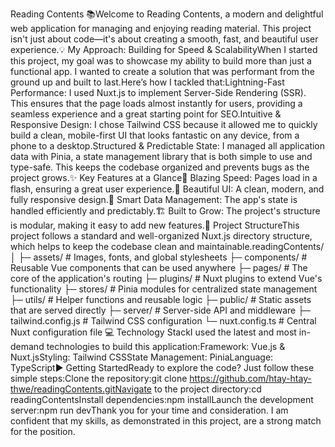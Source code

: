 Reading Contents 📚Welcome to Reading Contents, a modern and delightful web application for managing and enjoying reading material. This project isn't just about code—it's about creating a smooth, fast, and beautiful user experience.💡 My Approach: Building for Speed & ScalabilityWhen I started this project, my goal was to showcase my ability to build more than just a functional app. I wanted to create a solution that was performant from the ground up and built to last.Here’s how I tackled that:Lightning-Fast Performance: I used Nuxt.js to implement Server-Side Rendering (SSR). This ensures that the page loads almost instantly for users, providing a seamless experience and a great starting point for SEO.Intuitive & Responsive Design: I chose Tailwind CSS because it allowed me to quickly build a clean, mobile-first UI that looks fantastic on any device, from a phone to a desktop.Structured & Predictable State: I managed all application data with Pinia, a state management library that is both simple to use and type-safe. This keeps the codebase organized and prevents bugs as the project grows.✨ Key Features at a Glance🚀 Blazing Speed: Pages load in a flash, ensuring a great user experience.📱 Beautiful UI: A clean, modern, and fully responsive design.🧠 Smart Data Management: The app's state is handled efficiently and predictably.🏗️ Built to Grow: The project's structure is modular, making it easy to add new features.📂 Project StructureThis project follows a standard and well-organized Nuxt.js directory structure, which helps to keep the codebase clean and maintainable.readingContents/
│
├─ assets/         # Images, fonts, and global stylesheets
├─ components/     # Reusable Vue components that can be used anywhere
├─ pages/          # The core of the application's routing
├─ plugins/        # Nuxt plugins to extend Vue's functionality
├─ stores/         # Pinia modules for centralized state management
├─ utils/          # Helper functions and reusable logic
├─ public/         # Static assets that are served directly
├─ server/         # Server-side API and middleware
├─ tailwind.config.js # Tailwind CSS configuration
└─ nuxt.config.ts  # Central Nuxt configuration file
💻 Technology StackI used the latest and most in-demand technologies to build this application:Framework: Vue.js & Nuxt.jsStyling: Tailwind CSSState Management: PiniaLanguage: TypeScript▶️ Getting StartedReady to explore the code? Just follow these simple steps:Clone the repository:git clone https://github.com/htay-htay-thwe/readingContents.gitNavigate to the project directory:cd readingContentsInstall dependencies:npm installLaunch the development server:npm run devThank you for your time and consideration. I am confident that my skills, as demonstrated in this project, are a strong match for the position.
